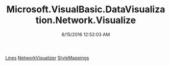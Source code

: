 ﻿---
title: Microsoft.VisualBasic.DataVisualization.Network.Visualize
date: 6/15/2016 12:52:03 AM
---

[Lines](T-Microsoft.VisualBasic.DataVisualization.Network.Visualize.Lines.html)
[NetworkVisualizer](T-Microsoft.VisualBasic.DataVisualization.Network.Visualize.NetworkVisualizer.html)
[StyleMappings](T-Microsoft.VisualBasic.DataVisualization.Network.Visualize.StyleMappings.html)
